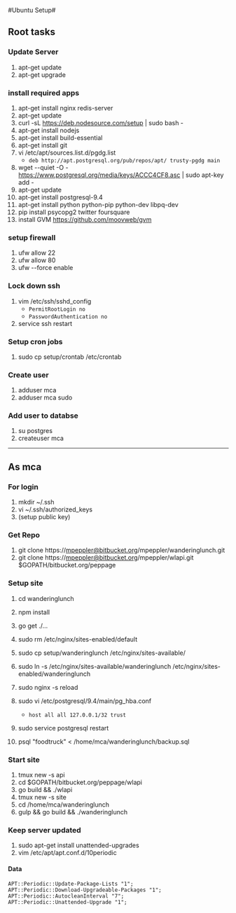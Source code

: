#Ubuntu Setup#

## Root tasks ##

### Update Server ###
1. apt-get update
1. apt-get upgrade

### install required apps ###
1. apt-get install nginx redis-server
1. apt-get update
1. curl -sL https://deb.nodesource.com/setup | sudo bash -
1. apt-get install nodejs
1. apt-get install build-essential
1. apt-get install git
1. vi /etc/apt/sources.list.d/pgdg.list
    * `deb http://apt.postgresql.org/pub/repos/apt/ trusty-pgdg main`
1. wget --quiet -O - https://www.postgresql.org/media/keys/ACCC4CF8.asc | sudo apt-key add -
1. apt-get update
1. apt-get install postgresql-9.4
1. apt-get install python python-pip python-dev libpq-dev
1. pip install psycopg2 twitter foursquare
1. install GVM https://github.com/moovweb/gvm

### setup firewall ###
1. ufw allow 22
1. ufw allow 80
1. ufw --force enable

### Lock down ssh ###
1. vim /etc/ssh/sshd_config
    * `PermitRootLogin no`
	* `PasswordAuthentication no`
1. service ssh restart

### Setup cron jobs ###
1. sudo cp setup/crontab /etc/crontab

### Create user ###
1. adduser mca
1. adduser mca sudo

### Add user to databse ###
1. su postgres
1. createuser mca

---

## As mca ##

### For login ###
1. mkdir ~/.ssh
1. vi ~/.ssh/authorized_keys
1. (setup public key)

### Get Repo ###
1. git clone https://mpeppler@bitbucket.org/mpeppler/wanderinglunch.git
1. git clone https://mpeppler@bitbucket.org/mpeppler/wlapi.git $GOPATH/bitbucket.org/peppage

### Setup site ###
1.  cd wanderinglunch
1.  npm install
1.  go get ./...
1.  sudo rm /etc/nginx/sites-enabled/default
1.  sudo cp setup/wanderinglunch /etc/nginx/sites-available/
1.  sudo ln -s /etc/nginx/sites-available/wanderinglunch /etc/nginx/sites-enabled/wanderinglunch
1.  sudo nginx -s reload
1.  sudo vi /etc/postgresql/9.4/main/pg_hba.conf
	* `host all all 127.0.0.1/32 trust`

1.  sudo service postgresql restart
1.  psql "foodtruck" < /home/mca/wanderinglunch/backup.sql

### Start site ###
1. tmux new -s api
1. cd $GOPATH/bitbucket.org/peppage/wlapi
1. go build && ./wlapi
1. tmux new -s site
1. cd /home/mca/wanderinglunch
1. gulp && go build && ./wanderinglunch

### Keep server updated ###
1. sudo apt-get install unattended-upgrades
1. vim /etc/apt/apt.conf.d/10periodic

#### Data ####
    APT::Periodic::Update-Package-Lists "1";
    APT::Periodic::Download-Upgradeable-Packages "1";
    APT::Periodic::AutocleanInterval "7";
    APT::Periodic::Unattended-Upgrade "1";
